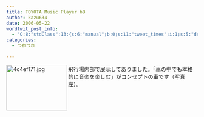 ```yaml
---
title: TOYOTA Music Player bB
author: kazu634
date: 2006-05-22
wordtwit_post_info:
  - 'O:8:"stdClass":13:{s:6:"manual";b:0;s:11:"tweet_times";i:1;s:5:"delay";i:0;s:7:"enabled";i:1;s:10:"separation";s:2:"60";s:7:"version";s:3:"3.7";s:14:"tweet_template";b:0;s:6:"status";i:2;s:6:"result";a:0:{}s:13:"tweet_counter";i:2;s:13:"tweet_log_ids";a:1:{i:0;i:2377;}s:9:"hash_tags";a:0:{}s:8:"accounts";a:1:{i:0;s:7:"kazu634";}}'
categories:
  - つれづれ

---
```

<div class="section">
<p>
<a href="http://image.blog.livedoor.jp/simoom634/imgs/4/c/4c4ef171.jpg" onclick="__gaTracker('send', 'event', 'outbound-article', 'http://image.blog.livedoor.jp/simoom634/imgs/4/c/4c4ef171.jpg', '');" target="_blank"><img width="160" align="left" alt="4c4ef171.jpg" src="http://image.blog.livedoor.jp/simoom634/imgs/4/c/4c4ef171-s.jpg" height="120" border="0" class="pict" /></a>飛行場内部で展示してありました。「車の中でも本格的に音楽を楽しむ」がコンセプトの車です（写真左）。
</p>
</div>
